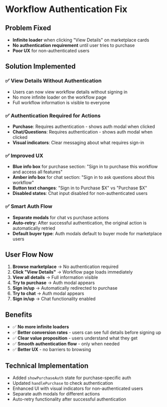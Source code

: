 # Workflow Authentication Fix

## Problem Fixed

- **Infinite loader** when clicking "View Details" on marketplace cards
- **No authentication requirement** until user tries to purchase
- **Poor UX** for non-authenticated users

## Solution Implemented

### ✅ **View Details Without Authentication**

- Users can now view workflow details without signing in
- No more infinite loader on the workflow page
- Full workflow information is visible to everyone

### ✅ **Authentication Required for Actions**

- **Purchase**: Requires authentication - shows auth modal when clicked
- **Chat/Questions**: Requires authentication - shows auth modal when clicked
- **Visual indicators**: Clear messaging about what requires sign-in

### ✅ **Improved UX**

- **Blue info box** for purchase section: "Sign in to purchase this workflow and access all features"
- **Amber info box** for chat section: "Sign in to ask questions about this workflow"
- **Button text changes**: "Sign in to Purchase $X" vs "Purchase $X"
- **Disabled states**: Chat input disabled for non-authenticated users

### ✅ **Smart Auth Flow**

- **Separate modals** for chat vs purchase actions
- **Auto-retry**: After successful authentication, the original action is automatically retried
- **Default buyer type**: Auth modals default to buyer mode for marketplace users

## User Flow Now

1. **Browse marketplace** → No authentication required
2. **Click "View Details"** → Workflow page loads immediately
3. **View all details** → Full information visible
4. **Try to purchase** → Auth modal appears
5. **Sign in/up** → Automatically redirected to purchase
6. **Try to chat** → Auth modal appears
7. **Sign in/up** → Chat functionality enabled

## Benefits

- ✅ **No more infinite loaders**
- ✅ **Better conversion rates** - users can see full details before signing up
- ✅ **Clear value proposition** - users understand what they get
- ✅ **Smooth authentication flow** - only when needed
- ✅ **Better UX** - no barriers to browsing

## Technical Implementation

- Added `showPurchaseAuth` state for purchase-specific auth
- Updated `handlePurchase` to check authentication
- Enhanced UI with visual indicators for non-authenticated users
- Separate auth modals for different actions
- Auto-retry functionality after successful authentication
